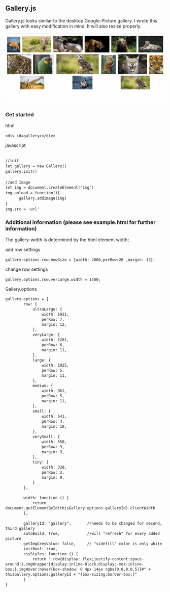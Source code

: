## Gallery.js
Gallery.js looks similar to the desktop Google-Picture gallery.
I wrote this gallery with easy modification in mind. 
It will also resize properly.

![](Desktop.gif)

### Get started

html

```<div id=gallery></div>```


javascript
```markdown

//init
let gallery = new Gallery()
gallery.init()

//add Image
let img = document.createElement('img')
img.onload = function(){
      gallery.addImage(img)
}
img.src = 'url'

```

### Additional information (please see example.html for further information)
The gallery-width is determined by the html element width;

add row settings

```gallery.options.row.newSize = {width: 2000,perRow:20 ,margin: 13};```

change row settings

```gallery.options.row.verLarge.width = 1500;```

Gallery.options

```
gallery.options = {
        row: {
            ultraLarge: {
                width: 1921,
                perRow: 7,
                margin: 12,
            },
            veryLarge: {
                width: 1281,
                perRow: 6,
                margin: 11,
            },
            large: {
                width: 1025,
                perRow: 5,
                margin: 11,
            },
            medium: {
                width: 961,
                perRow: 5,
                margin: 11,
            },
            small: {
                width: 641,
                perRow: 4,
                margin: 10,
            },
            verySmall: {
                width: 550,
                perRow: 3,
                margin: 9,
            },
            tiny: {
                width: 320,
                perRow: 2,
                margin: 9,
            }
        },

        width: function () {
            return document.getElementById(thisGallery.options.galleryId).clientWidth
        },

        galleryId: "gallery",       //needs to be changed for second, third gallery
        autoBuild: true,            //will "refresh" for every added picture
        getImgGreyValue: false,     // "sidefill" color is only white
        initBool: true,             
        cssStyles: function () {
            return ".row{display: flex;justify-content:space-around;}.imgWrapper{display:inline-block;display:-moz-inline-box;}.imgHover:hover{box-shadow: 0 4px 14px rgba(0,0,0,0.5)}#" + thisGallery.options.galleryId + "{box-sizing:border-box;}"
        }
}
```

